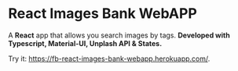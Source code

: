 # React Images Bank WebAPP

A **React** app that allows you search images by tags. **Developed with Typescript, Material-UI, Unplash API & States.**

Try it: https://fb-react-images-bank-webapp.herokuapp.com/.
